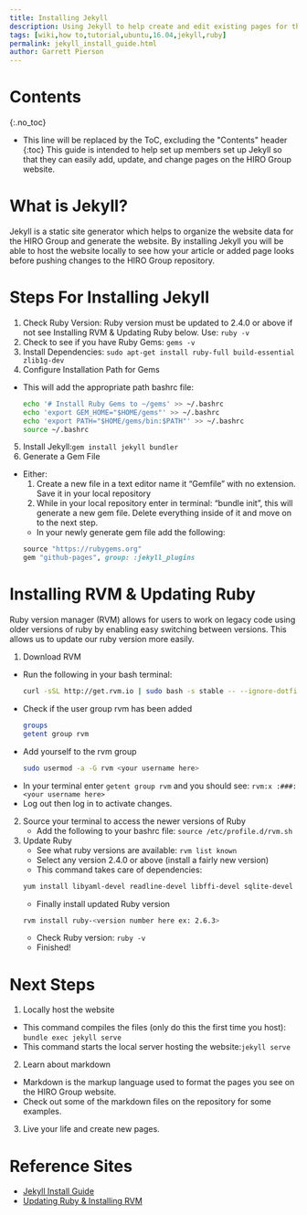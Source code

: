 ```yaml
---
title: Installing Jekyll
description: Using Jekyll to help create and edit existing pages for the HIRO Group website
tags: [wiki,how to,tutorial,ubuntu,16.04,jekyll,ruby]
permalink: jekyll_install_guide.html
author: Garrett Pierson
---
```


# Contents
{:.no_toc}

* This line will be replaced by the ToC, excluding the "Contents" header
{:toc}
This guide is intended to help set up members set up Jekyll so that they can easily
add, update, and change pages on the HIRO Group website.
# What is Jekyll?

Jekyll is a static site generator which helps to organize the website data for
the HIRO Group and generate the website. By installing Jekyll you will be able
to host the website locally to see how your article or added page looks before
pushing changes to the HIRO Group repository.

# Steps For Installing Jekyll

 1. Check Ruby Version: Ruby version must be updated to 2.4.0 or above if not see Installing RVM & Updating Ruby below. Use: `ruby -v`
 2. Check to see if you have Ruby Gems: `gems -v`
 3. Install Dependencies: `sudo apt-get install ruby-full build-essential zlib1g-dev`
 4. Configure Installation Path for Gems
  * This will add the appropriate path bashrc file:
    ~~~bash
    echo '# Install Ruby Gems to ~/gems' >> ~/.bashrc
    echo 'export GEM_HOME="$HOME/gems"' >> ~/.bashrc
    echo 'export PATH="$HOME/gems/bin:$PATH"' >> ~/.bashrc
    source ~/.bashrc
    ~~~
 5. Install Jekyll:`gem install jekyll bundler`
 6. Generate a Gem File
  * Either:
      1. Create a new file in a text editor name it “Gemfile” with no extension. Save it in your local repository
      2. While in your local repository enter in terminal: “bundle init”, this will generate a new gem file. Delete everything inside of it and move on to the next step.
      * In your newly generate gem file add the following:
      ~~~ruby
      source "https://rubygems.org"                                                  
      gem "github-pages", group: :jekyll_plugins
      ~~~

# Installing RVM & Updating Ruby

Ruby version manager (RVM) allows for users to work on legacy code using older
versions of ruby by enabling easy switching between versions. This allows us to
update our ruby version more easily.

1. Download RVM
 * Run the following in your bash terminal:
    ~~~bash
    curl -sSL http://get.rvm.io | sudo bash -s stable -- --ignore-dotfiles
    ~~~
 * Check if the user group rvm has been added
    ~~~bash
    groups
    getent group rvm
    ~~~
 * Add yourself to the rvm group
    ~~~bash
    sudo usermod -a -G rvm <your username here>
    ~~~
* In your terminal enter `getent group rvm` and  you should see: `rvm:x :###:<your username here>`
* Log out then log in to activate changes.
2. Source your terminal to access the newer versions of Ruby
    * Add the following to your bashrc file: `source /etc/profile.d/rvm.sh`
3. Update Ruby
    * See what ruby versions are available: `rvm list known`
    * Select any version 2.4.0 or above (install a fairly new version)
    * This command takes care of dependencies:
    ~~~bash
    yum install libyaml-devel readline-devel libffi-devel sqlite-devel
    ~~~
    * Finally install updated Ruby version
    ~~~bash
    rvm install ruby-<version number here ex: 2.6.3>
    ~~~
    * Check Ruby version: `ruby -v`
    * Finished!

# Next Steps

1. Locally host the website
* This command compiles the files (only do this the first time you host): `bundle exec jekyll serve`
* This command starts the local server hosting the website:`jekyll serve`

2. Learn about markdown
 * Markdown is the markup language used to format the pages you see on the HIRO Group website.
 * Check out some of the markdown files on the repository for some examples.
3. Live your life and create new pages.

# Reference Sites
* [Jekyll Install Guide](https://jekyllrb.com/docs/installation/)
* [Updating Ruby & Installing RVM](https://blog.hqcodeshop.fi/archives/279-Installing-multi-user-Ruby-with-RVM.html)
